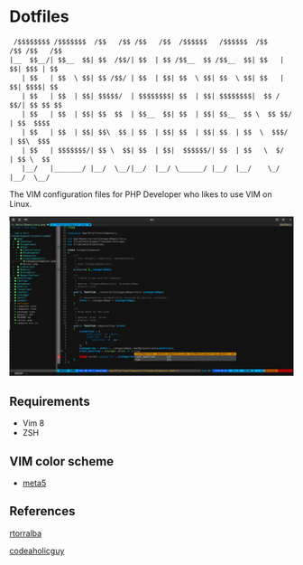 # Dotfiles

```text
 /$$$$$$$$ /$$$$$$$  /$$   /$$ /$$   /$$  /$$$$$$   /$$$$$$  /$$    /$$ /$$   /$$
|__  $$__/| $$__  $$| $$  /$$/| $$  | $$ /$$__  $$ /$$__  $$| $$   | $$| $$$ | $$
   | $$   | $$  \ $$| $$ /$$/ | $$  | $$| $$  \ $$| $$  \ $$| $$   | $$| $$$$| $$
   | $$   | $$  | $$| $$$$$/  | $$$$$$$$| $$  | $$| $$$$$$$$|  $$ / $$/| $$ $$ $$
   | $$   | $$  | $$| $$  $$  | $$__  $$| $$  | $$| $$__  $$ \  $$ $$/ | $$  $$$$
   | $$   | $$  | $$| $$\  $$ | $$  | $$| $$  | $$| $$  | $$  \  $$$/  | $$\  $$$
   | $$   | $$$$$$$/| $$ \  $$| $$  | $$|  $$$$$$/| $$  | $$   \  $/   | $$ \  $$
   |__/   |_______/ |__/  \__/|__/  |__/ \______/ |__/  |__/    \_/    |__/  \__/
```

The VIM configuration files for PHP Developer who likes to use VIM on Linux.

![VIM](/img/sample.jpg)

## Requirements

- Vim 8
- ZSH

## VIM color scheme

- [meta5](https://github.com/christophermca/meta5)

## References

[rtorralba](https://github.com/rtorralba/dotfiles)

[codeaholicguy](https://github.com/codeaholicguy/dotfiles)